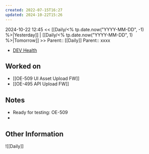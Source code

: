 ```yaml
---
created: 2022-07-15T16:27
updated: 2024-10-22T15:26
---
```

2024-10-22 12:45
<< [[Daily/<% tp.date.now("YYYY-MM-DD", -1) %>|Yesterday]] | [[Daily/<% tp.date.now("YYYY-MM-DD", 1) %>|Tomorrow]] >>
Parent:: [[Daily]] 
Parent:: xxxx

- [DEV Health](https://health-configdev.mixtelematics.com/public/mapshow.htm?id=2001&mapid=1A35514B-E08F-4B7C-90B8-CD1774AE8CA3)

## Worked on

- [[OE-509 UI Asset Upload FW]]
- [[OE-495 API Upload FW]]

## Notes

- Ready for testing: OE-509
- 

## Other Information

![[Daily]]
